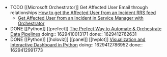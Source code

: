 - TODO [[Microsoft Orchestrator]] Get Affected User Email through relationships [How to get the Affected User from an Incident RRS feed](https://social.technet.microsoft.com/Forums/en-US/614749e4-704d-4098-86a6-8d47b0de4730/how-to-get-the-affected-user-from-an-incident?forum=scogeneral)
	- [Get Affected User from an Incident in Service Manager with Orchestrator](http://systemcenterme.com/get-affected-user-from-an-incident-in-service-manager-with-orchestrator/)
- DONE [[Python]] [[prefect]] [The Prefect Way to Automate & Orchestrate Data Pipelines](https://towardsdatascience.com/the-prefect-way-to-automate-orchestrate-data-pipelines-d4465638bac2) 
  doing:: 1629410013171
  done:: 1629412762631
- DONE [[Python]] [[holoviz]] [[panel]] [[hvplot]] [Visualization and Interactive Dashboard in Python](https://towardsdatascience.com/visualization-and-interactive-dashboard-in-python-c2f2a88b2ba3)
  doing:: 1629412786952
  done:: 1629412991773
